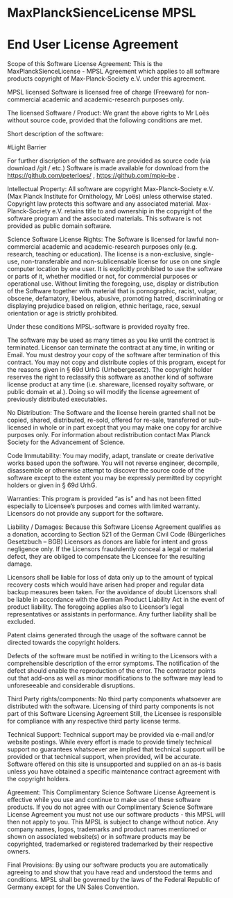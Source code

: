 ﻿# MaxPlanckSienceLicense MPSL
# End User License Agreement

Scope of this Software License Agreement:
This is the MaxPlanckSienceLicense - MPSL Agreement which applies to all software products copyright of Max-Planck-Society e.V. under this agreement.

MPSL licensed Software is licensed free of charge (Freeware) for non-commercial academic and academic-research purposes only.

The licensed Software / Product:
We grant the above rights to Mr Loës without source code, provided that the following conditions are met.

Short description of the software: 

#Light Barrier

For further discription of the software are provided as source code (via download /git / etc.)
Software is made available for download from the https://github.com/peterloes/ , https://github.com/mpio-be .

Intellectual Property:
All software are copyright Max-Planck-Society e.V. (Max Planck Institute for Ornithology, Mr Loës) unless otherwise stated. Copyright law protects this software and any associated material. Max-Planck-Society e.V. retains title to and ownership in the copyright of the software program and the associated materials. This software is not provided as public domain software.

Science Software License Rights:
The Software is licensed for lawful non-commercial academic and academic-research purposes only (e.g. research, teaching or education). The license is a non-exclusive, single-use, non-transferable and non-sublicensable license for use on one single computer location by one user. It is explicitly prohibited to use the software or parts of it, whether modified or not, for commercial purposes or operational use.
Without limiting the foregoing, use, display or distribution of the Software together with material that is pornographic, racist, vulgar, obscene, defamatory, libelous, abusive, promoting hatred, discriminating or displaying prejudice based on religion, ethnic heritage, race, sexual orientation or age is strictly prohibited.

Under these conditions MPSL-software is provided royalty free. 

The software may be used as many times as you like until the contract is terminated. Licensor can terminate the contract at any time, in writing or Email. You must destroy your copy of the software after termination of this contract. You may not copy and distribute copies of this program, except for the reasons given in § 69d UrhG (Urhebergesetz). The copyright holder reserves the right to reclassify this software as another kind of software license product at any time (i.e. shareware, licensed royalty software, or public domain et al.). Doing so will modify the license agreement of previously distributed executables.

No Distribution:
The Software and the license herein granted shall not be copied, shared, distributed, re-sold, offered for re-sale, transferred or sub-licensed in whole or in part except that you may make one copy for archive purposes only. For information about redistribution contact Max Planck Society for the Advancement of Science.

Code Immutability:
You may modify, adapt, translate or create derivative works based upon the software. You will not reverse engineer, decompile, disassemble or otherwise attempt to discover the source code of the software except to the extent you may be expressly permitted by copyright holders or given in § 69d UrhG. 

Warranties:
This program is provided “as is” and has not been fitted especially to Licensee’s purposes and comes with limited warranty. Licensors do not provide any support for the software. 

Liability / Damages:
Because this Software License Agreement qualifies as a donation, according to Section 521 of the German Civil Code (Bürgerliches Gesetzbuch – BGB) Licensors as donors are liable for intent and gross negligence only. If the Licensors fraudulently conceal a legal or material defect, they are obliged to compensate the Licensee for the resulting damage.

Licensors shall be liable for loss of data only up to the amount of typical recovery costs which would have arisen had proper and regular data backup measures been taken. For the avoidance of doubt Licensors shall be liable in accordance with the German Product Liability Act in the event of product liability. The foregoing applies also to Licensor’s legal representatives or assistants in performance. Any further liability shall be excluded.

Patent claims generated through the usage of the software cannot be directed towards the copyright holders.

Defects of the software must be notified in writing to the Licensors with a comprehensible description of the error symptoms. The notification of the defect should enable the reproduction of the error.
The contractor points out that add-ons as well as minor modifications to the software may lead to unforeseeable and considerable disruptions.

Third Party rights/components:
No third party components whatsoever are distributed with the software. Licensing of third party components is not part of this Software Licensing Agreement
Still, the Licensee is responsible for compliance with any respective third party license terms.

Technical Support:
Technical support may be provided via e-mail and/or website postings. While every effort is made to provide timely technical support no guarantees whatsoever are implied that technical support will be provided or that technical support, when provided, will be accurate. Software offered on this site is unsupported and supplied on an as-is basis unless you have obtained a specific maintenance contract agreement with the copyright holders.

Agreement: 
This Complimentary Science Software License Agreement is effective while you use and continue to make use of these software products. If you do not agree with our Complimentary Science Software License Agreement you must not use our software products - this MPSL will then not apply to you. This MPSL is subject to change without notice. Any company names, logos, trademarks and product names mentioned or shown on associated website(s) or in software products may be copyrighted, trademarked or registered trademarked by their respective owners.

Final Provisions:
By using our software products you are automatically agreeing to and show that you have read and understood the terms and conditions. MPSL shall be governed by the laws of the Federal Republic of Germany except for the UN Sales Convention.

